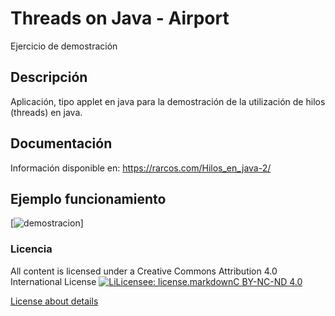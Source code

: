 
 
# Threads on Java - Airport
Ejercicio de demostración
 
## Descripción
Aplicación, tipo applet en java para la demostración de la utilización de hilos (threads) en java. 
 
## Documentación 
Información disponible en: https://rarcos.com/Hilos_en_java-2/

## Ejemplo funcionamiento

[![demostracion](https://rarcos.com/Hilos_en_java-2/demo_hilos_aeropuerto.gif)]

### Licencia
All content is licensed under a Creative Commons Attribution 4.0 International License
[![LiLicensee: license.markdownC BY-NC-ND 4.0](https://licensebuttons.net/l/by-nc-nd/4.0/80x15.png)](https://creativecommons.org/licenses/by-nc-nd/4.0/)

[License about details](https://github.com/rubenarcos2/java-hilos-aeropuerto/blob/master/license.md)
